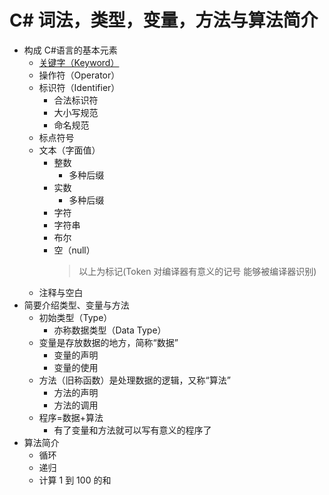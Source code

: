 # C# 词法，类型，变量，方法与算法简介

- 构成 C#语言的基本元素
  - [关键字（Keyword）](https://docs.microsoft.com/zh-cn/dotnet/csharp/language-reference/keywords/)
  - 操作符（Operator）
  - 标识符（Identifier）
    - 合法标识符
    - 大小写规范
    - 命名规范
  - 标点符号
  - 文本（字面值）
    - 整数
      - 多种后缀
    - 实数
      - 多种后缀
    - 字符
    - 字符串
    - 布尔
    - 空（null）
      > 以上为标记(Token 对编译器有意义的记号 能够被编译器识别)
  - 注释与空白
- 简要介绍类型、变量与方法
  - 初始类型（Type）
    - 亦称数据类型（Data Type）
  - 变量是存放数据的地方，简称“数据”
    - 变量的声明
    - 变量的使用
  - 方法（旧称函数）是处理数据的逻辑，又称“算法”
    - 方法的声明
    - 方法的调用
  - 程序=数据+算法
    - 有了变量和方法就可以写有意义的程序了
- 算法简介
  - 循环
  - 递归
  - 计算 1 到 100 的和
